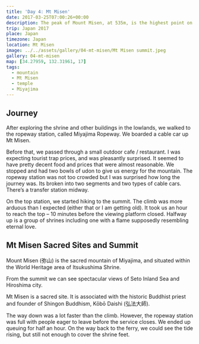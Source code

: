 ```yaml
---
title: 'Day 4: Mt Misen'
date: 2017-03-25T07:00:26+00:00
description: The peak of Mount Misen, at 535m, is the highest point on Miyajima Island. We got there via Miyajima Ropeway.
trip: Japan 2017
place: Japan
timezone: Japan
location: Mt Misen
image: ../../assets/gallery/04-mt-misen/Mt Misen summit.jpeg
gallery: 04-mt-misen
map: [34.27959, 132.31961, 17]
tags:
  - mountain
  - Mt Misen
  - temple
  - Miyajima
---
```


## Journey

After exploring the shrine and other buildings in the lowlands, we walked to the ropeway station, called Miyajima Ropeway. We boarded a cable car up Mt Misen.

Before that, we passed through a small outdoor cafe / restaurant. I was expecting tourist trap prices, and was pleasantly surprised. It seemed to have pretty decent food and prices that were almost reasonable. We stopped and had two bowls of udon to give us energy for the mountain. The ropeway station was not too crowded but I was surprised how long the journey was. Its broken into two segments and two types of cable cars. There’s a transfer station midway.

On the top station, we started hiking to the summit. The climb was more arduous than I expected (either that or I am getting old). It took us an hour to reach the top – 10 minutes before the viewing platform closed. Halfway up is a group of shrines including one with a flame supposedly resembling eternal love.

## Mt Misen Sacred Sites and Summit

Mount Misen (弥山) is the sacred mountain of Miyajima, and situated within the World Heritage area of Itsukushima Shrine.

From the summit we can see spectacular views of Seto Inland Sea and Hiroshima city.

Mt Misen is a sacred site. It is associated with the historic Buddhist priest and founder of Shingon Buddhism, Kōbō Daishi (弘法大師).

The way down was a lot faster than the climb. However, the ropeway station was full with people eager to leave before the service closes. We ended up queuing for half an hour. On the way back to the ferry, we could see the tide rising, but still not enough to cover the shrine feet.
